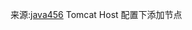 来源:[java456](http://java456.com)
Tomcat Host 配置下添加节点  <Context path="" docBase="C:\\CCWork\\.metadata\\.me_tcat7\\webapps\\java456" />  

